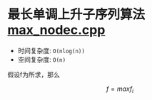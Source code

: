 # 最长单调上升子序列算法[max_nodec.cpp](max_nodec.cpp)
- 时间复杂度: `O(nlog(n))`
- 空间复杂度: `O(n)`

假设f为所求，那么
```math
f = max{f_i}
```
